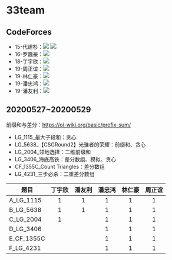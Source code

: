 # 33team

## CodeForces

- 15-代建杉：[![](http://cfrating.ihcr.top/?user=wood3s)](https://codeforces.com/profile/wood3s) [![](http://cfrating.ihcr.top/?user=wood3xuxu)](https://codeforces.com/profile/wood3xuxu)
- 16-罗巍豪：[![](http://cfrating.ihcr.top/?user=Deft_t)](https://codeforces.com/profile/Deft_t)
- 18-丁宇欣：[![](http://cfrating.ihcr.top/?user=ant_boy)](https://codeforces.com/profile/ant_boy)
- 19-周正谊：[![](http://cfrating.ihcr.top/?user=shroud777)](https://codeforces.com/profile/shroud777) 	 
- 19-林仁豪：[![](http://cfrating.ihcr.top/?user=Lqingyi)](https://codeforces.com/profile/Lqingyi)
- 19-潘忠鸿：[![](http://cfrating.ihcr.top/?user=Feadil)](https://codeforces.com/profile/Feadil)
- 19-潘友利：[![](http://cfrating.ihcr.top/?user=py_l)](https://codeforces.com/profile/py_l)
  	
## 20200527~20200529

前缀和与差分：https://oi-wiki.org/basic/prefix-sum/

- LG_1115_最大子段和：贪心
- LG_5638_【CSGRound2】光骓者的荣耀：前缀和、贪心
- LG_2004_领地选择：二维前缀和
- LG_3406_海底高铁：差分数组、模拟、贪心
- CF_1355C_Count Triangles：差分数组
- LG_4231_三步必杀：二重差分数组

| 题目       | 丁宇欣 | 潘友利 | 潘忠鸿 | 林仁豪 | 周正谊 |
| ---------- | :----: | :----: | :----: | :----: | :----: |
| A_LG_1115  |   1    |   1    |   1    |   1    |   1    |
| B_LG_5638  |   1    |   1    |   1    |   1    |   1    |
| C_LG_2004  |   1    |        |   1    |   1    |   1    |
| D_LG_3406  |        |        |   1    |   1    |   1    |
| E_CF_1355C |        |        |   1    |   1    |   1    |
| F_LG_4231  |        |        |   1    |   1    |   1    |

